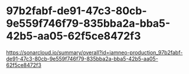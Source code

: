 # 97b2fabf-de91-47c3-80cb-9e559f746f79-835bba2a-bba5-42b5-aa05-62f5ce8472f3
https://sonarcloud.io/summary/overall?id=iamneo-production_97b2fabf-de91-47c3-80cb-9e559f746f79-835bba2a-bba5-42b5-aa05-62f5ce8472f3
